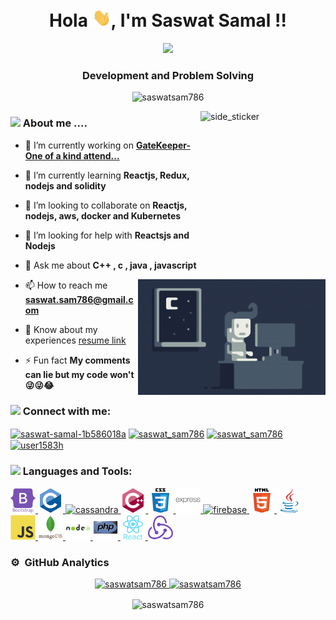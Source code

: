<h1 align="center">Hola <img src="https://raw.githubusercontent.com/ABSphreak/ABSphreak/master/gifs/Hi.gif" width="30">, I'm Saswat Samal !!</h1>
<p align="center"><img src="https://github.com/halfrost/halfrost/blob/master/icons/header_.png"></p>
<h3 align="center">Development and Problem Solving</h3>

<p align="center"> <img src="https://komarev.com/ghpvc/?username=saswatsam786&label=Profile%20views&color=0e75b6&style=flat" alt="saswatsam786" /> </p>

<img align="right" width=200px height=200px alt="side_sticker" src="https://media.giphy.com/media/TEnXkcsHrP4YedChhA/giphy.gif" />

<h3><img src="https://media.giphy.com/media/iY8CRBdQXODJSCERIr/giphy.gif" width="30">&nbsp;About me ....</h3>

- 🔭 I’m currently working on [<strong>GateKeeper-One of a kind attend...</strong>](https://github.com/saswatsam786/gateKeeper)

- 🌱 I’m currently learning **Reactjs, Redux, nodejs and solidity**

- 👯 I’m looking to collaborate on **Reactjs, nodejs, aws, docker and Kubernetes**

- 🤝 I’m looking for help with **Reactsjs and Nodejs**

- 💬 Ask me about **C++ , c , java , javascript**
<img alt="Night Coding" src="https://raw.githubusercontent.com/AVS1508/AVS1508/master/assets/Night-Coding.gif" align="right"/>

- 📫 How to reach me **saswat.sam786@gmail.com**

- 📄 Know about my experiences [resume link](https://drive.google.com/file/d/1UZ1tqZ1H82l28OXw3IfKozNdqW6ITpr0/view?usp=sharing)

- ⚡ Fun fact **My comments can lie but my code won't😜😜😂**

<h3 align="left"><img src="https://media1.giphy.com/media/vxWq52dFPthnKjRbLY/giphy.gif?cid=ecf05e473u9yjexwj6e1vzzgdufk7t78pvskt163i1zv02f1&rid=giphy.gif&ct=g" width="50">&nbsp;Connect with me:</h3>
<p align="left">
<a href="https://instagram.com/saswat_sam" target="blank"><img align="center" src="https://raw.githubusercontent.com/rahuldkjain/github-profile-readme-generator/master/src/images/icons/Social/instagram.svg" alt="saswat-samal-1b586018a" height="30" width="40" /></a>
<a href="https://www.codechef.com/users/saswat_sam786" target="blank"><img align="center" src="https://cdn.jsdelivr.net/npm/simple-icons@3.1.0/icons/codechef.svg" alt="saswat_sam786" height="30" width="40" /></a>
<a href="https://www.hackerrank.com/saswat_sam786" target="blank"><img align="center" src="https://raw.githubusercontent.com/rahuldkjain/github-profile-readme-generator/master/src/images/icons/Social/hackerrank.svg" alt="saswat_sam786" height="30" width="40" /></a>
<a href="https://www.leetcode.com/user1583h" target="blank"><img align="center" src="https://raw.githubusercontent.com/rahuldkjain/github-profile-readme-generator/master/src/images/icons/Social/leet-code.svg" alt="user1583h" height="30" width="40" /></a>
</p>

<h3 align="left"><img src="https://media.giphy.com/media/WUlplcMpOCEmTGBtBW/giphy.gif" width="50"> Languages and Tools:</h3>
<p align="left"> <a href="https://getbootstrap.com" target="_blank"> <img src="https://raw.githubusercontent.com/devicons/devicon/master/icons/bootstrap/bootstrap-plain-wordmark.svg" alt="bootstrap" width="40" height="40"/> </a> <a href="https://www.cprogramming.com/" target="_blank"> <img src="https://raw.githubusercontent.com/devicons/devicon/master/icons/c/c-original.svg" alt="c" width="40" height="40"/> </a> <a href="https://cassandra.apache.org/" target="_blank"> <img src="https://www.vectorlogo.zone/logos/apache_cassandra/apache_cassandra-icon.svg" alt="cassandra" width="40" height="40"/> </a> <a href="https://www.w3schools.com/cpp/" target="_blank"> <img src="https://raw.githubusercontent.com/devicons/devicon/master/icons/cplusplus/cplusplus-original.svg" alt="cplusplus" width="40" height="40"/> </a> <a href="https://www.w3schools.com/css/" target="_blank"> <img src="https://raw.githubusercontent.com/devicons/devicon/master/icons/css3/css3-original-wordmark.svg" alt="css3" width="40" height="40"/> </a> <a href="https://expressjs.com" target="_blank"> <img src="https://raw.githubusercontent.com/devicons/devicon/master/icons/express/express-original-wordmark.svg" alt="express" width="40" height="40"/> </a> <a href="https://firebase.google.com/" target="_blank"> <img src="https://www.vectorlogo.zone/logos/firebase/firebase-icon.svg" alt="firebase" width="40" height="40"/> </a> <a href="https://www.w3.org/html/" target="_blank"> <img src="https://raw.githubusercontent.com/devicons/devicon/master/icons/html5/html5-original-wordmark.svg" alt="html5" width="40" height="40"/> </a> <a href="https://www.java.com" target="_blank"> <img src="https://raw.githubusercontent.com/devicons/devicon/master/icons/java/java-original.svg" alt="java" width="40" height="40"/> </a> <a href="https://developer.mozilla.org/en-US/docs/Web/JavaScript" target="_blank"> <img src="https://raw.githubusercontent.com/devicons/devicon/master/icons/javascript/javascript-original.svg" alt="javascript" width="40" height="40"/> </a> <a href="https://www.mongodb.com/" target="_blank"> <img src="https://raw.githubusercontent.com/devicons/devicon/master/icons/mongodb/mongodb-original-wordmark.svg" alt="mongodb" width="40" height="40"/> </a> <a href="https://nodejs.org" target="_blank"> <img src="https://raw.githubusercontent.com/devicons/devicon/master/icons/nodejs/nodejs-original-wordmark.svg" alt="nodejs" width="40" height="40"/> </a> <a href="https://www.php.net" target="_blank"> <img src="https://raw.githubusercontent.com/devicons/devicon/master/icons/php/php-original.svg" alt="php" width="40" height="40"/> </a> <a href="https://reactjs.org/" target="_blank"> <img src="https://raw.githubusercontent.com/devicons/devicon/master/icons/react/react-original-wordmark.svg" alt="react" width="40" height="40"/> </a> <a href="https://redux.js.org" target="_blank"> <img src="https://raw.githubusercontent.com/devicons/devicon/master/icons/redux/redux-original.svg" alt="redux" width="40" height="40"/> </a> </p>


### ⚙️ &nbsp;GitHub Analytics

<p align="center">
<a href="https://github.com/saswatsam786">
  <img height="180em" src="https://github-readme-stats.vercel.app/api/top-langs?username=saswatsam786&show_icons=true&locale=en&layout=compact&theme=gotham" alt="saswatsam786" />
  <img height="180em" src="https://github-readme-stats.vercel.app/api?username=saswatsam786&show_icons=true&locale=en&theme=gotham" alt="saswatsam786" />
</a>
</p>

<p align="center"><img align="center" src="https://github-readme-streak-stats.herokuapp.com/?user=saswatsam786&show_icons=true&theme=gotham" alt="saswatsam786" /></p>

